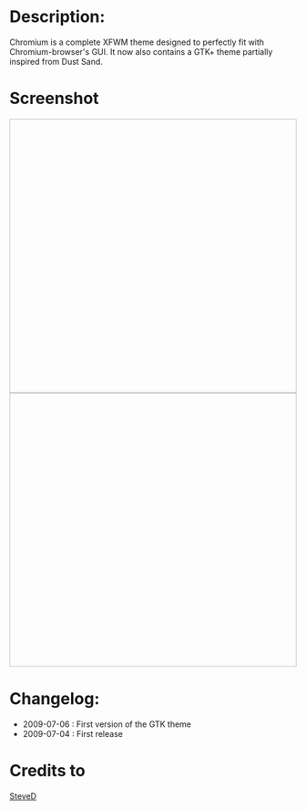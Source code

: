 # Description:
Chromium is a complete XFWM theme designed to perfectly fit with Chromium-browser's GUI. It now also contains a GTK+ theme partially inspired from Dust Sand.

# Screenshot
<img scr="http://s13.postimg.org/ps9is3lbr/108046_1.jpg" height="480" width="640">

<img scr="http://s2.postimg.org/9o6qgpuop/108046_2.png" height="480" width="640">

# Changelog:
- 2009-07-06 : First version of the GTK theme
- 2009-07-04 : First release

# Credits to
[SteveD](http://gnome-look.org/usermanager/search.php?username=SteveD)
